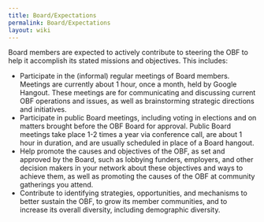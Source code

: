 ```yaml
---
title: Board/Expectations
permalink: Board/Expectations
layout: wiki
---
```


Board members are expected to actively contribute to steering the OBF to
help it accomplish its stated missions and objectives. This includes:

- Participate in the (informal) regular meetings of Board members.
  Meetings are currently about 1 hour, once a month, held by Google
  Hangout. These meetings are for communicating and discussing current
  OBF operations and issues, as well as brainstorming strategic
  directions and initiatives.
- Participate in public Board meetings, including voting in elections
  and on matters brought before the OBF Board for approval. Public Board
  meetings take place 1-2 times a year via conference call, are about 1
  hour in duration, and are usually scheduled in place of a Board
  hangout.
- Help promote the causes and objectives of the OBF, as set and approved
  by the Board, such as lobbying funders, employers, and other decision
  makers in your network about these objectives and ways to achieve
  them, as well as promoting the causes of the OBF at community
  gatherings you attend.
- Contribute to identifying strategies, opportunities, and mechanisms to
  better sustain the OBF, to grow its member communities, and to
  increase its overall diversity, including demographic diversity.
